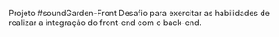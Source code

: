 Projeto #soundGarden-Front
Desafio para exercitar as habilidades de realizar a integração do front-end com o back-end.
